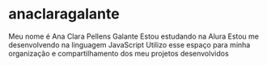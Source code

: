 # anaclaragalante
Meu nome é Ana Clara Pellens Galante
Estou estudando na Alura
Estou me desenvolvendo na linguagem JavaScript
Utilizo esse espaço para minha organização e compartilhamento dos meu projetos desenvolvidos
